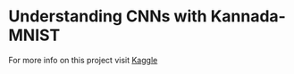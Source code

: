 # Understanding CNNs with Kannada-MNIST

For more info on this project visit [Kaggle](https://www.kaggle.com/kenanajk/understanding-cnns-with-kannada-mnist)
